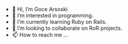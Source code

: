 - 👋 Hi, I’m Goce Arsoski
- 👀 I’m interested in programming.
- 🌱 I’m currently learning Ruby on Rails.
- 💞️ I’m looking to collaborate on RoR projects.
- 📫 How to reach me ...

<!---
goce-arsoski/goce-arsoski is a ✨ special ✨ repository because its `README.md` (this file) appears on your GitHub profile.
You can click the Preview link to take a look at your changes.
--->

